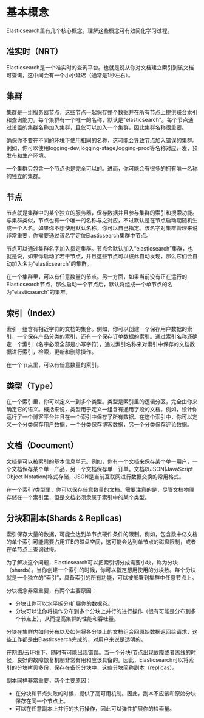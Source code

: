 # 基本概念

Elasticsearch里有几个核心概念。理解这些概念可有效简化学习过程。

## 准实时（NRT）

Elasticsearch是一个准实时的查询平台。也就是说从你对文档建立索引到该文档可查询，这中间会有一个小小延迟（通常是1秒左右）。

## 集群

集群是一组服务器节点，这些节点一起保存整个数据并在所有节点上提供联合索引和查询能力。每个集群有一个唯一的名称，默认是"elasticsearch"。每个节点通过设置的集群名称加入集群，且仅可以加入一个集群，因此集群名称很重要。

确保你不要在不同的环境下使用相同的名称，这可能会导致节点加入错误的集群。例如，你可以使用logging-dev,logging-stage,logging-prod等名称对应开发，预发布和生产环境。

一个集群只包含一个节点也是完全可以的。进而，你可能会有很多的拥有唯一名称的独立的集群。

## 节点

节点就是集群中的某个独立的服务器，保存数据并且参与集群的索引和搜索功能。与集群类似，节点也有一个唯一的名称与之对应，不过默认是在节点启动期随机生成一个人名。如果你不想使用默认名称，你可以自己指定。该名字对集群管理来说非常重要，你需要通过该名字定位Elasticsearch集群中节点。

节点可以通过集群名字加入指定集群。节点会默认加入“elasticsearch”集群，也就是说，如果你启动了若干节点，并且这些节点可以彼此自动发现，那么它们会自动加入名为“elasticsearch”的集群。

在一个集群里，可以有任意数量的节点。另一方面，如果当前没有正在运行的Elasticsearch节点，那么启动一个节点后，默认将组成一个单节点的名为“elasticsearch”的集群。

## 索引（Index）

索引一组含有相近字符的文档的集合。例如，你可以创建一个保存用户数据的索引，一个保存产品分类的索引，还有一个保存订单数据的索引。通过索引名称还确定一个索引（名字必须全部是小写字符），通过索引名称来对索引中保存的文档数据进行索引，检索，更新和删除操作。

在一个节点里，可以有任意数量的索引。

## 类型（Type）

在一个索引里，你可以定义一到多个类型。类型是索引里的逻辑分区，完全由你来确定它的语义。概括来说，类型用于定义一组含有通用字段的文档。例如，设计你运行了一个博客平台并且在一个索引中保存了所有数据。在这个索引中，你可以定义一个分类保存用户数据，一个分类保存博客数据，另一个分类保存评论数据。

## 文档（Document）

文档是可以被索引的基本信息单元。例如，你有一个文档来保存某个单一用户，一个文档保存某个单一产品，另一个文档保存单一订单。文档以JSON\(JavaScript Object Notation\)格式存储，JSON是当前互联网进行数据交换的常用格式。

在一个索引\/类型里，你可以保存任意数量的文档。需要注意的是，尽管文档物理存储在一个索引里，但是文档必须隶属于索引中的某个类型。

## 分块和副本\(Shards & Replicas\)

索引保存大量的数据，可能会达到单节点硬件条件的限制。例如，包含数十亿文档的单个索引可能需要占用1TB的磁盘空间，这可能会达到单节点的磁盘限制，或者在单节点上查询过慢。

为了解决这个问题，Elasticsearch可以把索引切分成需要小块，称为分块（shards）。当你创建一个索引的时候，你可以指定想用使用的分块数。每个分块就是一个独立的“索引”，具备索引的所有功能，可以被部署到集群中任意节点上。

分块概念非常重要，有两个主要原因：

* 分块让你可以水平拆分\/扩展你的数据卷。
* 分块可以让你将操作分布到多个分块上并行的进行操作（很有可能是分布到多个节点上），从而提高集群的性能和吞吐量。

分块在集群内如何分布以及如何将各分块上的文档组合回原始数据返回给请求，这些工作都是由Elasticsearch完成的，对用户来说是透明的。

在网络\/云环境下，随时有可能出现错误。当一个分块\/节点出现故障或者离线的时候，良好的故障恢复机制非常有用和应该具备的。因此，Elasticsearch可以将索引的分块拷贝多份，保存在备份分块中，这些分块简称副本（replicas）。

副本同样非常重要，两个主要原因：

* 在分块和节点失败的时候，提供了高可用机制。因此，副本不应该和原始分块保存在同一个节点上。
* 可以在任意副本上并行的执行操作，因此可以弹性扩展你的检索量。

